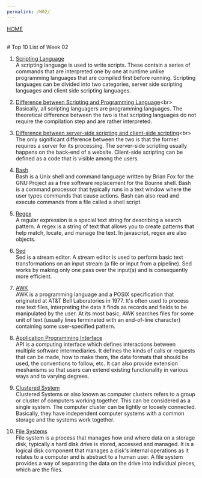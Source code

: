 ```yaml
---
permalink: /W02/
---
```

[HOME](../)

<br>
# Top 10 List of Week 02

1. [Scripting Language](https://www.dummies.com/programming/macintosh/what-is-scripting-anyway/)<br>
A scripting language is used to write scripts.
These contain a series of commands that are interpreted one by one at runtime unlike programming languages that are compiled first before running.
Scripting languages can be divided into two categories, server side scripting languages and client side scripting languages.

2. [Difference between Scripting and Programming Language](https://www.codingninjas.com/blog/2018/12/08/difference-between-a-programming-language-and-a-scripting-language/#:~:text=The%20primary%20difference%20between%20a,scripting%20languages%20use%20an%20interpreter.)<br>
Basically, all scripting languagers are programming languages.
The theoretical difference between the two is that scripting languages do not require the compilation step and are rather interpreted.

3. [Difference between server-side scripting and client-side scripting](https://techdifferences.com/difference-between-server-side-scripting-and-client-side-scripting.html#:~:text=The%20main%20difference%20between%20server,involves%20server%20for%20its%20processing.&text=The%20client-side%20script%20executes,end%20which%20users%20cannot%20see.)<br>
The only significant difference between the two is that the former requires a server for its processing.
The server-side scripting usually happens on the back-end of a website.
Client-side scripting can be defined as a code that is visible among the users.

4. [Bash](https://opensource.com/resources/what-bash)<br>
Bash is a Unix shell and command language written by Brian Fox for the GNU Project as a free software replacement for the Bourne shell.
Bash is a command processor that typically runs in a text window where the user types commands that cause actions.
Bash can also read and execute commands from a file called a shell script.

5. [Regex](https://www.computerhope.com/jargon/r/regex.htm)<br>
A regular expression is a special text string for describing a search pattern. 
A regex is a string of text that allows you to create patterns that help match, locate, and manage the text.
In javascript, regex are also objects.

6. [Sed](https://www.geeksforgeeks.org/sed-command-in-linux-unix-with-examples/)<br>
Sed is a stream editor.
A stream editor is used to perform basic text transformations on an input stream (a file or input from a pipeline).
Sed works by making only one pass over the input(s) and is consequently more efficient.

7. [AWK](https://www.geeksforgeeks.org/awk-command-unixlinux-examples/)<br>
AWK is a programming language and a POSIX specification that originated at AT&T Bell Laboratories in 1977.
It's often used to process raw text files, interpreting the data it finds as records and fields to be manipulated by the user.
At its most basic, AWK searches files for some unit of text (usually lines terminated with an end-of-line character) containing some user-specified pattern.

8. [Application Programming Interface](https://www.howtogeek.com/343877/what-is-an-api/)<br>
API is a computing interface which defines interactions between multiple software intermediaries.
It defines the kinds of calls or requests that can be made, how to make them, the data formats that should be used, the conventions to follow, etc.
It can also provide extension meshanisms so that users can extend existing functionality in various ways and to varying degrees.

9. [Clustered System](https://www.etegro.com/cluster-systems/)<br>
Clustered Systems or also known as computer clusters refers to a group or cluster of computers working together.
This can be considered as a single system.
The computer cluster can be lightly or loosely connected.
Basically, they have independent computer systems with a common storage and the systems work together.

10. [File Systems](https://www.ufsexplorer.com/articles/file-systems-basics.php)<br>
File system is a process that manages how and where data on a storage disk, typically a hard disk drive is stored, accessed and managed.
It is a logical disk component that manages a disk's internal operations as it relates to a computer and is abstract to a human user.
A file system provides a way of separating the data on the drive into individual pieces, which are the files.

